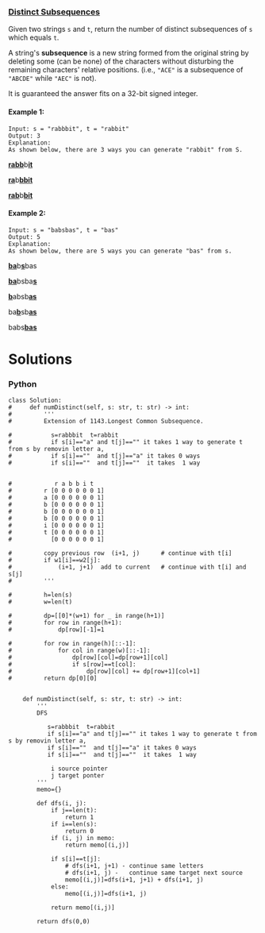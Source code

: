 ### [Distinct Subsequences](https://leetcode.com/problems/distinct-subsequences/) <br>

Given two strings `s` and `t`, return the number of distinct subsequences of `s` which equals `t`.

A string's **subsequence** is a new string formed from the original string by deleting some (can be none) of the characters without disturbing the remaining characters' relative positions. (i.e., `"ACE"` is a subsequence of `"ABCDE"` while `"AEC"` is not).

It is guaranteed the answer fits on a 32-bit signed integer.



#### Example 1:

```
Input: s = "rabbbit", t = "rabbit"
Output: 3
Explanation:
As shown below, there are 3 ways you can generate "rabbit" from S.
```
<u>**rabb**</u>b<u>**it**</u>

<u>**ra**</u>b<u>**bbit**</u>

<u>**rab**</u>b<u>**bit**</u>



#### Example 2:

```
Input: s = "babsbas", t = "bas"
Output: 5
Explanation:
As shown below, there are 5 ways you can generate "bas" from s.
```
<u>**ba**</u>b<u>**s**</u>bas

<u>**ba**</u>bsba<u>**s**</u>

<u>**b**</u>absb<u>**as**</u>

ba<u>**b**</u>sb<u>**as**</u>

babs<u>**bas**</u>

# Solutions

### Python
```
class Solution:
#     def numDistinct(self, s: str, t: str) -> int:
#         '''
#         Extension of 1143.Longest Common Subsequence.        
          
#           s=rabbbit  t=rabbit
#           if s[i]=="a" and t[j]=="" it takes 1 way to generate t from s by removin letter a,
#           if s[i]==""  and t[j]=="a" it takes 0 ways
#           if s[i]==""  and t[j]==""  it takes  1 way
          
          
#            r a b b i t 
#         r [0 0 0 0 0 0 1]
#         a [0 0 0 0 0 0 1]
#         b [0 0 0 0 0 0 1]
#         b [0 0 0 0 0 0 1]
#         b [0 0 0 0 0 0 1]
#         i [0 0 0 0 0 0 1]
#         t [0 0 0 0 0 0 1]
#           [0 0 0 0 0 0 1]
        
#         copy previous row  (i+1, j)      # continue with t[i]
#         if w1[i]==w2[j]:
#             (i+1, j+1)  add to current   # continue with t[i] and s[j]
#         '''            
        
#         h=len(s)
#         w=len(t)
        
#         dp=[[0]*(w+1) for _ in range(h+1)]
#         for row in range(h+1):
#             dp[row][-1]=1
        
#         for row in range(h)[::-1]:
#             for col in range(w)[::-1]:
#                 dp[row][col]=dp[row+1][col] 
#                 if s[row]==t[col]:
#                     dp[row][col] += dp[row+1][col+1]
#         return dp[0][0]
        
        
    def numDistinct(self, s: str, t: str) -> int:
        '''
        DFS
        
           s=rabbbit  t=rabbit
           if s[i]=="a" and t[j]=="" it takes 1 way to generate t from s by removin letter a,
           if s[i]==""  and t[j]=="a" it takes 0 ways
           if s[i]==""  and t[j]==""  it takes  1 way
        
            i source pointer
            j target ponter
        '''
        memo={}
        
        def dfs(i, j):
            if j==len(t):
                return 1
            if i==len(s):
                return 0
            if (i, j) in memo:
                return memo[(i,j)]
            
            if s[i]==t[j]:
                # dfs(i+1, j+1) - continue same letters
                # dfs(i+1, j) -   continue same target next source
                memo[(i,j)]=dfs(i+1, j+1) + dfs(i+1, j)
            else:
                memo[(i,j)]=dfs(i+1, j)
                
            return memo[(i,j)]
            
        return dfs(0,0)
            
```
